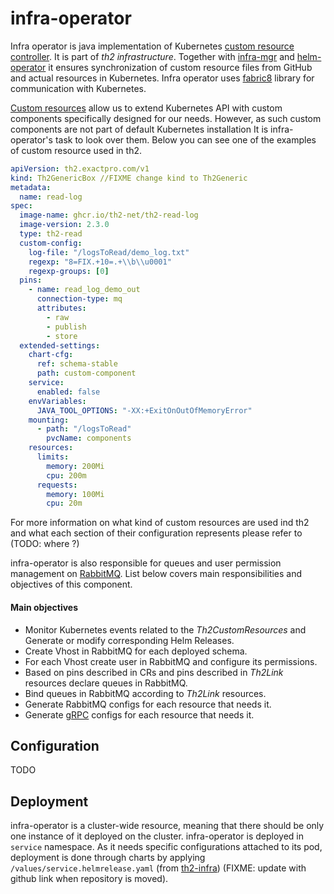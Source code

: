 # infra-operator

Infra operator is java implementation of Kubernetes 
[custom resource controller](https://kubernetes.io/docs/concepts/extend-kubernetes/api-extension/custom-resources/#custom-controllers). 
It is part of _th2 infrastructure_. Together with [infra-mgr](https://github.com/th2-net/th2-infra-mgr) and 
[helm-operator](https://github.com/fluxcd/helm-operator) 
it ensures synchronization of custom resource files from GitHub and actual resources 
in Kubernetes. Infra operator uses [fabric8](https://fabric8.io/guide/) library for communication with Kubernetes. 

[Custom resources](https://kubernetes.io/docs/concepts/extend-kubernetes/api-extension/custom-resources/) 
allow us to extend Kubernetes API with custom components specifically designed for our needs. 
However, as such custom components are not part of default Kubernetes installation It is infra-operator's 
task to look over them. Below you can see one of the examples of custom resource used in th2.

```yaml
apiVersion: th2.exactpro.com/v1
kind: Th2GenericBox //FIXME change kind to Th2Generic
metadata:
  name: read-log
spec:
  image-name: ghcr.io/th2-net/th2-read-log
  image-version: 2.3.0
  type: th2-read
  custom-config:
    log-file: "/logsToRead/demo_log.txt"
    regexp: "8=FIX.+10=.+\\b\\u0001"
    regexp-groups: [0]
  pins:
    - name: read_log_demo_out
      connection-type: mq
      attributes:
        - raw
        - publish
        - store
  extended-settings:
    chart-cfg:
      ref: schema-stable
      path: custom-component
    service:
      enabled: false
    envVariables:
      JAVA_TOOL_OPTIONS: "-XX:+ExitOnOutOfMemoryError"
    mounting:
      - path: "/logsToRead"
        pvcName: components
    resources:
      limits:
        memory: 200Mi
        cpu: 200m
      requests:
        memory: 100Mi
        cpu: 20m
```  

For more information on what kind of custom resources are used ind th2 and what each section of their configuration represents
please refer to (TODO: where ?) 

infra-operator is also responsible for queues and user permission management on [RabbitMQ](https://www.rabbitmq.com/documentation.html).
List below covers main responsibilities and objectives of this component.

#### Main objectives
* Monitor Kubernetes events related to the _Th2CustomResources_ and Generate or modify 
corresponding Helm Releases.
* Create Vhost in RabbitMQ for each deployed schema.
* For each Vhost create user in RabbitMQ and configure its permissions. 
* Based on pins described in CRs and pins described in _Th2Link_ resources declare queues in RabbitMQ. 
* Bind queues in RabbitMQ according to _Th2Link_ resources. 
* Generate RabbitMQ configs for each resource that needs it.
* Generate [gRPC](https://grpc.io/docs/) configs for each resource that needs it.

## Configuration
TODO

## Deployment
infra-operator is a cluster-wide resource, meaning that there should be only one instance of it deployed on the cluster.
 infra-operator is deployed in `service` namespace. As it needs specific configurations attached to its pod,
 deployment is done through charts by applying `/values/service.helmrelease.yaml` 
 (from [th2-infra](https://gitlab.exactpro.com/vivarium/th2/th2-core-open-source/th2-infra)) 
 (FIXME: update with github link when repository is moved).
